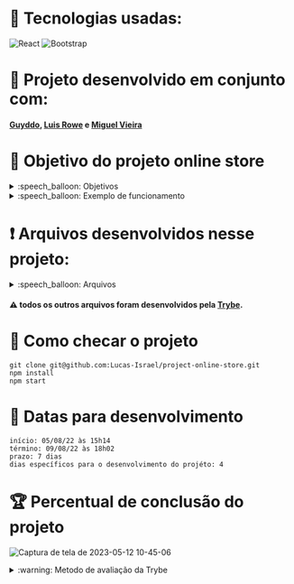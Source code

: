 # :toolbox: Tecnologias usadas:

![React](https://img.shields.io/badge/react-%2320232a.svg?style=for-the-badge&logo=react&logoColor=%2361DAFB)
![Bootstrap](https://img.shields.io/badge/bootstrap-%238511FA.svg?style=for-the-badge&logo=bootstrap&logoColor=white)

# :busts_in_silhouette: Projeto desenvolvido em conjunto com:
  
#### [Guyddo](https://github.com/guyddogl), [Luis Rowe](https://github.com/LuisRowe) e [Miguel Vieira](https://github.com/mjggel)

# :open_book: Objetivo do projeto online store

<details>
  <summary>:speech_balloon: Objetivos</summary>

  ```
  1. Desenvolver uma versão simplificada, sem persistência no banco de dados, de uma loja online, desenvolvendo em grupo suas funcionalidades de acordo com demandas definidas em um quadro Kanban, em um cenário próximo ao do mercado de trabalho.
  2. O usuário poderá:
    2.1 Buscar produtos por termos e categorias a partir da API do Mercado Livre.
    2.2 Interagir com os produtos buscados de modo a adicioná-los e removê-los de um carrinho de compras em diferentes quantidades.
    2.3 Visualizar detalhes e avaliações prévias de um produto, bem como criar novas avaliações e.
    2.4 Simular a finalização da compra dos itens selecionados.
  
  3. Desenvolver as habilidades de:
    3.1 Entender o que são Métodos Ágeis.
    3.2 Entender o que é Kanban.
    3.3 Entender o que é Scrum.
    3.4 Trabalhar em equipes utilizando Kanban ou Scrum de maneira eficaz.
    3.5 Praticar todas as habilidades desenvolvidas até agora no módulo de Front-end.
  ```
</details>

<details>
  <summary>:speech_balloon: Exemplo de funcionamento</summary>
  
![Captura de tela de 2023-05-12 10-33-23](https://github.com/Lucas-Israel/project-online-store/assets/104790267/07026884-e771-4946-a595-cd382cad96db)

  
</details>

# :heavy_exclamation_mark: Arquivos desenvolvidos nesse projeto:

<details>
  <summary>:speech_balloon: Arquivos</summary>

  ```
  src/
    App.css
    App.js
  
    assets/img/
      deliveryfree.png
      logo.png
      
    components/
      ButtonIconText.jsx
      ButtonLinkIconText.jsx
      Categories.jsx
      CheckoutForm.jsx
      EvaluationForm.jsx
      Footer.jsx
      Header.jsx
      HeaderNav.jsx
      InputSearch.jsx
      Loading.jsx
      ProductCard.jsx
    
    pages/
      Checkout.jsx
      Home.jsx
      ProductDetails.jsx
      ShoppingCart.jsx
      
    services/
      api.js
      update.js
  ```
</details>


#### :warning: todos os outros arquivos foram desenvolvidos pela [Trybe](https://www.betrybe.com).

# :thinking: Como checar o projeto

```
git clone git@github.com:Lucas-Israel/project-online-store.git
npm install
npm start
```

# :calendar: Datas para desenvolvimento

```
início: 05/08/22 às 15h14
término: 09/08/22 às 18h02
prazo: 7 dias
dias específicos para o desenvolvimento do projéto: 4
```

# :trophy: Percentual de conclusão do projeto

![Captura de tela de 2023-05-12 10-45-06](https://github.com/Lucas-Israel/project-online-store/assets/104790267/08795707-5cd1-4ede-9b50-15f70d4157d1)


<details>
  <summary>:warning: Metodo de avaliação da Trybe</summary>
  
##### A escola de programação [Trybe](https://www.betrybe.com) utiliza um sistema de avaliação baseado na conclusão de requisitos em cada projeto, considerando a porcentagem de conclusão, com um mínimo de 80% dos requisitos obrigatórios, em um prazo regular de no máximo 7 dias, tendo dias específicos para o desenvolvimento do projeto que variam de acordo com a complexidade dele.

##### Não alcançando esse patamar mímino, o aluno entra em recuperação, tendo que entregar 90% dos requisitos obrigatórios mais os bonús, em outros 7 dias, caso o aluno falhe novamente ele é mudado de turma para refazer o conteúdo e projeto, caso falhe após mudar de turma, no mesmo conteúdo/projeto, o aluno é removido do curso.
  
</details>

